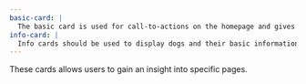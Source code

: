 ```yaml
---
basic-card: |
  The basic card is used for call-to-actions on the homepage and gives users a window into inside pages.
info-card: |
  Info cards should be used to display dogs and their basic information. These cards link the user to the dogs full page where they can learn more details and choose to adopt.
---
```


These cards allows users to gain an insight into specific pages.
